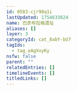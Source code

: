 ```yaml
---
id: 0583-cjr98q1i
lastUpdated: 1754633624
name: 巴彦布拉格遗址
aliases: []
layer: 3
categoryId: cat_8abY-bU7
tagIds:
  - tag_eAgXxyKy
nsfw: false
parent: ""
relatedEntries: []
timelineEvents: []
titledLinks: []
---
```


